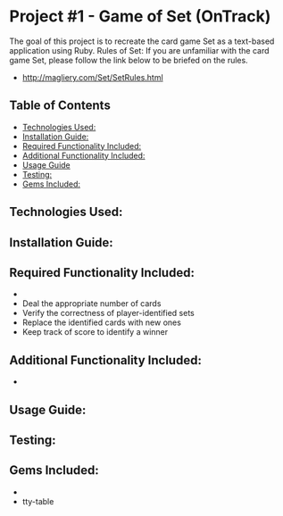 # Project #1 - Game of Set (OnTrack)
The goal of this project is to recreate the card game Set as a text-based 
application using Ruby.
Rules of Set:
If you are unfamiliar with the card game Set, please follow the link below
to be briefed on the rules.
- http://magliery.com/Set/SetRules.html

## Table of Contents
* [Technologies Used:](#technologies-used)
* [Installation Guide:](#installation-guide)
* [Required Functionality Included:](#required-functionality)
* [Additional Functionality Included:](#additional-functionality)
* [Usage Guide](#usage-guide)
* [Testing:](#testing)
* [Gems Included:](#gems-included)
## Technologies Used:

## Installation Guide:

## Required Functionality Included:
-
- Deal the appropriate number of cards
- Verify the correctness of player-identified sets
- Replace the identified cards with new ones
- Keep track of score to identify a winner

## Additional Functionality Included:
-
## Usage Guide:

## Testing:

## Gems Included:
-
- tty-table
